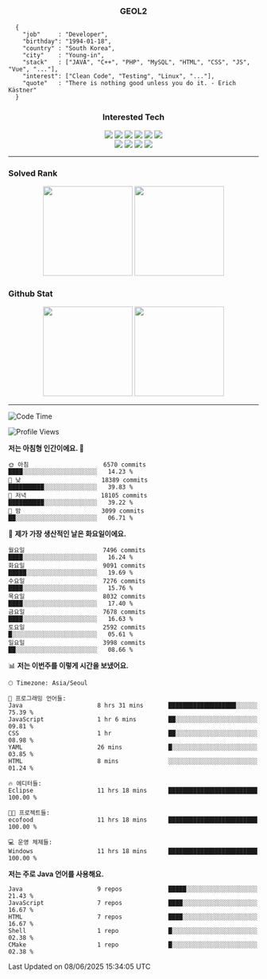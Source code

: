 <div align="center">

  ### GEOL2
</div>

```
  {
    "job"     : "Developer",
    "birthday": "1994-01-18",
    "country" : "South Korea",
    "city"    : "Young-in",
    "stack"   : ["JAVA", "C++", "PHP", "MySQL", "HTML", "CSS", "JS", "Vue", "..."],
    "interest": ["Clean Code", "Testing", "Linux", "..."], 
    "quote"   : "There is nothing good unless you do it. - Erich Kästner"
  }
  ```
  
<div align="center">
  
  ### Interested Tech
  
  <img src="https://img.shields.io/badge/Laravel-F05340?style=flat-square&logo=Laravel&logoColor=white">
  <img src="https://img.shields.io/badge/SpringBoot-6DB33F?style=flat-square&logo=SpringBoot&logoColor=white">
  <img src="https://img.shields.io/badge/-NestJs-ea2845?style=flat-square&logo=nestjs&logoColor=white">
  <img src="https://img.shields.io/badge/Express-000000?style=flat-square&logo=Express&logoColor=white">
  <img src="https://img.shields.io/badge/Three.js-000000?style=flat-square&logo=Three.js&logoColor=white">
  <img src="https://img.shields.io/badge/OpenAI-%23412991?style=flat-square&logo=openai&logoColor=white">
  <br>
  <img src="https://img.shields.io/badge/Java-ED8B00?style=flat-square&logo=openjdk&logoColor=white">
  <img src="https://img.shields.io/badge/JavaScript-F7DF1E?style=flat-square&logo=JavaScript&logoColor=black">
  <img src="https://img.shields.io/badge/TypeScript-007acc?style=flat-square&logo=TypeScript&logoColor=black">
  <img src="https://img.shields.io/badge/MySQL-4479A1?style=flat-square&logo=mysql&logoColor=white"><br>

</div>

------------

  ### Solved Rank
  
  <div align="center">
    <img height="180em" src="https://mazassumnida.wtf/api/v2/generate_badge?boj=geol2">
    <img height="180em" src="https://leetcard.jacoblin.cool/Geol2?theme=light&font=Gugi&border=0&radius=20">
  </div>
  
  ### Github Stat 
  <div align="center">
    <img height="180em" src="https://github-readme-stats-git-masterrstaa-rickstaa.vercel.app/api?username=geol2&show_icons=true&theme=dark">
    <img height="180em" src="https://github-readme-stats-git-masterrstaa-rickstaa.vercel.app/api/top-langs/?username=geol2&show_icons=true&hide=css,scss,html&layout=compact&theme=dark&count_private=true&langs_count=8">
  </div>
  
------------
<!--START_SECTION:waka-->
![Code Time](http://img.shields.io/badge/Code%20Time-4%2C174%20hrs%2053%20mins-blue)

![Profile Views](http://img.shields.io/badge/Profile%20Views-39-blue)

**저는 아침형 인간이에요. 🐤** 

```text
🌞 아침                     6570 commits        ████░░░░░░░░░░░░░░░░░░░░░   14.23 % 
🌆 낮　                     18389 commits       ██████████░░░░░░░░░░░░░░░   39.83 % 
🌃 저녁                     18105 commits       ██████████░░░░░░░░░░░░░░░   39.22 % 
🌙 밤　                     3099 commits        ██░░░░░░░░░░░░░░░░░░░░░░░   06.71 % 
```
📅 **제가 가장 생산적인 날은 화요일이에요.** 

```text
월요일                      7496 commits        ████░░░░░░░░░░░░░░░░░░░░░   16.24 % 
화요일                      9091 commits        █████░░░░░░░░░░░░░░░░░░░░   19.69 % 
수요일                      7276 commits        ████░░░░░░░░░░░░░░░░░░░░░   15.76 % 
목요일                      8032 commits        ████░░░░░░░░░░░░░░░░░░░░░   17.40 % 
금요일                      7678 commits        ████░░░░░░░░░░░░░░░░░░░░░   16.63 % 
토요일                      2592 commits        █░░░░░░░░░░░░░░░░░░░░░░░░   05.61 % 
일요일                      3998 commits        ██░░░░░░░░░░░░░░░░░░░░░░░   08.66 % 
```


📊 **저는 이번주를 이렇게 시간을 보냈어요.** 

```text
🕑︎ Timezone: Asia/Seoul

💬 프로그래밍 언어들: 
Java                     8 hrs 31 mins       ███████████████████░░░░░░   75.39 % 
JavaScript               1 hr 6 mins         ██░░░░░░░░░░░░░░░░░░░░░░░   09.81 % 
CSS                      1 hr                ██░░░░░░░░░░░░░░░░░░░░░░░   08.98 % 
YAML                     26 mins             █░░░░░░░░░░░░░░░░░░░░░░░░   03.85 % 
HTML                     8 mins              ░░░░░░░░░░░░░░░░░░░░░░░░░   01.24 % 

🔥 에디터들: 
Eclipse                  11 hrs 18 mins      █████████████████████████   100.00 % 

🐱‍💻 프로젝트들: 
ecofood                  11 hrs 18 mins      █████████████████████████   100.00 % 

💻 운영 체제들: 
Windows                  11 hrs 18 mins      █████████████████████████   100.00 % 
```

**저는 주로 Java 언어를 사용해요.** 

```text
Java                     9 repos             █████░░░░░░░░░░░░░░░░░░░░   21.43 % 
JavaScript               7 repos             ████░░░░░░░░░░░░░░░░░░░░░   16.67 % 
HTML                     7 repos             ████░░░░░░░░░░░░░░░░░░░░░   16.67 % 
Shell                    1 repo              █░░░░░░░░░░░░░░░░░░░░░░░░   02.38 % 
CMake                    1 repo              █░░░░░░░░░░░░░░░░░░░░░░░░   02.38 % 
```




 Last Updated on 08/06/2025 15:34:05 UTC
<!--END_SECTION:waka-->

<div align="center">
  
  <!-- [![Hits](https://hits.seeyoufarm.com/api/count/incr/badge.svg?url=https%3A%2F%2Fgithub.com%2Fgeol2&count_bg=%2379C83D&title_bg=%23555555&icon=myspace.svg&icon_color=%23E7E7E7&title=hits&edge_flat=false)](https://hits.seeyoufarm.com) -->
  
</div>

<!--
**Geol2/Geol2** is a ✨ _special_ ✨ repository because its `README.md` (this file) appears on your GitHub profile.

Here are some ideas to get you started:
- 🔭 I’m currently working on ...
- 🌱 I’m currently learning ...
- 👯 I’m looking to collaborate on ...
- 🤔 I’m looking for help with ...
- 💬 Ask me about ...
- 📫 How to reach me: ...
- 😄 Pronouns: ...
- ⚡ Fun fact: ...
-->
